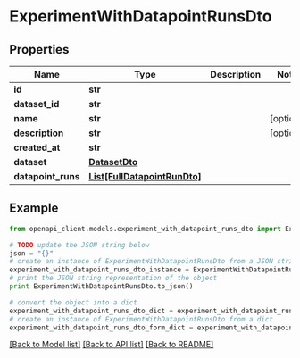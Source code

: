 # ExperimentWithDatapointRunsDto


## Properties

Name | Type | Description | Notes
------------ | ------------- | ------------- | -------------
**id** | **str** |  | 
**dataset_id** | **str** |  | 
**name** | **str** |  | [optional] 
**description** | **str** |  | [optional] 
**created_at** | **str** |  | 
**dataset** | [**DatasetDto**](DatasetDto.md) |  | 
**datapoint_runs** | [**List[FullDatapointRunDto]**](FullDatapointRunDto.md) |  | 

## Example

```python
from openapi_client.models.experiment_with_datapoint_runs_dto import ExperimentWithDatapointRunsDto

# TODO update the JSON string below
json = "{}"
# create an instance of ExperimentWithDatapointRunsDto from a JSON string
experiment_with_datapoint_runs_dto_instance = ExperimentWithDatapointRunsDto.from_json(json)
# print the JSON string representation of the object
print ExperimentWithDatapointRunsDto.to_json()

# convert the object into a dict
experiment_with_datapoint_runs_dto_dict = experiment_with_datapoint_runs_dto_instance.to_dict()
# create an instance of ExperimentWithDatapointRunsDto from a dict
experiment_with_datapoint_runs_dto_form_dict = experiment_with_datapoint_runs_dto.from_dict(experiment_with_datapoint_runs_dto_dict)
```
[[Back to Model list]](../README.md#documentation-for-models) [[Back to API list]](../README.md#documentation-for-api-endpoints) [[Back to README]](../README.md)


